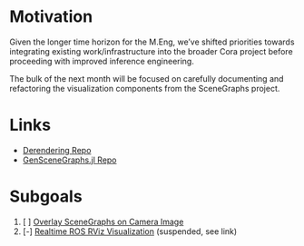 # Motivation

Given the longer time horizon for the M.Eng, we’ve shifted priorities towards
integrating existing work/infrastructure into the broader Cora project before
proceeding with improved inference engineering.

The bulk of the next month will be focused on carefully
documenting and refactoring the visualization components from the SceneGraphs
project.

# Links

* [Derendering Repo](https://github.com/probcomp/Derendering.git)
* [GenSceneGraphs.jl Repo](https://github.com/probcomp/GenSceneGraphs.jl)

# Subgoals

1. [ ] [Overlay SceneGraphs on Camera Image](OverlaySceneGraphOnCameraImage.md)
2. [-] [Realtime ROS RViz Visualization](RealtimeROSRVizVisualization.md) (suspended, see link)
